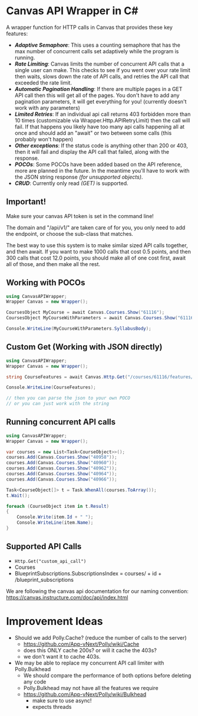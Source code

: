 # Canvas API Wrapper in C#
A wrapper function for HTTP calls in Canvas that provides these key features:
- ***Adaptive Semaphore***: This uses a counting semaphore that has the max number of concurrent calls set adaptively while the program is running.
- ***Rate Limiting***: Canvas limits the number of concurrent API calls that a single user can make. This checks to see if you went over your rate limit then waits, slows down the rate of API calls, and retries the API call that exceeded the rate limit.
- ***Automatic Pagination Handling***: If there are multiple pages in a GET API call then this will get all of the pages. You don't have to add any pagination parameters, it will get everything for you! (currently doesn't work with any parameters)
- ***Limited Retries***: If an individual api call returns 403 forbidden more than 10 times (customizable via Wrapper.Http.APIRetryLimit) then the call will fail. If that happens you likely have too many api calls happening all at once and should add an "await" or two between some calls (this probably won't happen)
- ***Other exceptions***: If the status code is anything other than 200 or 403, then it will fail and display the API call that failed, along with the response.
- ***POCOs***: Some POCOs have been added based on the API reference, more are planned in the future. In the meantime you'll have to work with the JSON string response *(for unsupported objects)*.
-  ***CRUD***: Currently only read *(GET)* is supported.

## Important!
Make sure your canvas API token is set in the command line!

The domain and "/api/v1/" are taken care of for you, you only need to add the endpoint, or choose the sub-class that matches.

The best way to use this system is to make similar sized API calls together, and then await. If you want to make 1000 calls that cost 0.5 points, and then 300 calls that cost 12.0 points, you should make all of one cost first, await all of those, and then make all the rest.

## Working with POCOs
```c#
using CanvasAPIWrapper;
Wrapper Canvas = new Wrapper();

CoursesObject MyCourse = await Canvas.Courses.Show("61116");
CoursesObject MyCourseWithParameters = await Canvas.Courses.Show("61116", "?include[]=term&include[]=syllabus_body");

Console.WriteLine(MyCourseWithParameters.SyllabusBody);
```

## Custom Get (Working with JSON directly)
```c#
using CanvasAPIWrapper;
Wrapper Canvas = new Wrapper();

string CourseFeatures = await Canvas.Http.Get("/courses/61116/features/enabled");

Console.WriteLine(CourseFeatures);

// then you can parse the json to your own POCO
// or you can just work with the string
```

## Running concurrent API calls
```c#
using CanvasAPIWrapper;
Wrapper Canvas = new Wrapper();

var courses = new List<Task<CourseObject>>();
courses.Add(Canvas.Courses.Show("40958"));
courses.Add(Canvas.Courses.Show("40960"));
courses.Add(Canvas.Courses.Show("40962"));
courses.Add(Canvas.Courses.Show("40964"));
courses.Add(Canvas.Courses.Show("40966"));

Task<CourseObject[]> t = Task.WhenAll(courses.ToArray());
t.Wait();

foreach (CourseObject item in t.Result)
{
    Console.Write(item.Id + " ");
    Console.WriteLine(item.Name);
}
```

## Supported API Calls 
- `Http.Get("custom_api_call")`
- Courses
- BlueprintSubscriptions.SubscriptionsIndex = courses/ + id + /blueprint_subscriptions


We are following the canvas api documentation for our naming convention: https://canvas.instructure.com/doc/api/index.html

# Improvement Ideas
- Should we add Polly.Cache? (reduce the number of calls to the server)
    - https://github.com/App-vNext/Polly/wiki/Cache
    - does this ONLY cache 200s? or will it cache the 403s?
    - we don't want it to cache 403s.
- We may be able to replace my concurrent API call limiter with Polly.Bulkhead
    - We should compare the performance of both options before deleting any code
    - Polly.Bulkhead may not have all the features we require
    - https://github.com/App-vNext/Polly/wiki/Bulkhead
        - make sure to use async!
        - expects threads



